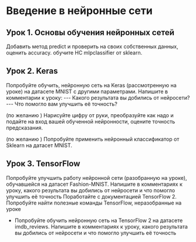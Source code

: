 # Введение в нейронные сети
## Урок 1. Основы обучения нейронных сетей
Добавить метод predict и проверить на своих собственных данных, оценить accuracy.
обучите НС mlpclassifier от sklearn.
## Урок 2. Keras
Попробуйте обучить, нейронную сеть на Keras (рассмотренную на уроке) на датасете MNIST с другими параметрами. Напишите в комментарии к уроку:
--- Какого результата вы добились от нейросети?
--- Что помогло вам улучшить её точность?

(по желанию ) Нарисуйте цифру от руки, преобразуйте как надо и подайте на вход вашей обученной нейронности, оцените точность предсказания.

(по желанию ) Попробуйте применить нейронный классификатор от Sklearn на датасет MNIST.
## Урок 3. TensorFlow
Попробуйте улучшить работу нейронной сети (разобранную на уроке), обучавшейся на датасет Fashion-MNIST. Напишите в комментариях к уроку, какого результата вы добились от нейросети и что помогло улучшить её точность
Поработайте с документацией TensorFlow 2. Попробуйте найти полезные команды TensorFlow, неразобранные на уроке
* Попробуйте обучить нейронную сеть на TensorFlow 2 на датасете imdb_reviews.
Напишите в комментариях к уроку, какого результата вы добились от нейросети и что
помогло улучшить её точность
